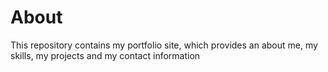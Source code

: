 # About

This repository contains my portfolio site, which provides an about me, my skills, my projects and my contact information

